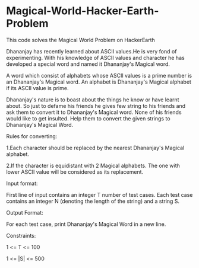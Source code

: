 # Magical-World-Hacker-Earth-Problem

This code solves the Magical World Problem on HackerEarth

Dhananjay has recently learned about ASCII values.He is very fond of experimenting. With his knowledge of ASCII values and character he has developed a special word and named it Dhananjay's Magical word.

A word which consist of alphabets whose ASCII values is a prime number is an Dhananjay's Magical word. An alphabet is Dhananjay's Magical alphabet if its ASCII value is prime.

Dhananjay's nature is to boast about the things he know or have learnt about. So just to defame his friends he gives few string to his friends and ask them to convert it to Dhananjay's Magical word. None of his friends would like to get insulted. Help them to convert the given strings to Dhananjay's Magical Word.

Rules for converting:

1.Each character should be replaced by the nearest Dhananjay's Magical alphabet.

2.If the character is equidistant with 2 Magical alphabets. The one with lower ASCII value will be considered as its replacement.

Input format:

First line of input contains an integer T number of test cases. Each test case contains an integer N (denoting the length of the string) and a string S.

Output Format:

For each test case, print Dhananjay's Magical Word in a new line.

Constraints:

1 <= T <= 100

1 <= |S| <= 500
